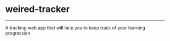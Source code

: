 # weired-tracker
<hr>
A tracking web app that will help you to keep track of your learning progression
